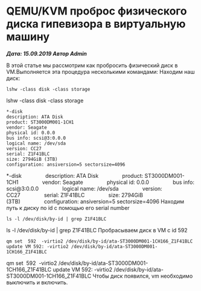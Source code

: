 # QEMU/KVM проброс физического диска гипевизора в виртуальную машину                	  
***Дата: 15.09.2019 Автор Admin***

В этой статье мы рассмотрим как пробросить физический диск в VM.Выполняется эта процедура несколькими командами:
Находим наш диск:
```
lshw -class disk -class storage
```
lshw -class disk -class storage
```
*-disk
description: ATA Disk
product: ST3000DM001-1CH1
vendor: Seagate
physical id: 0.0.0
bus info: scsi@3:0.0.0
logical name: /dev/sda
version: CC27
serial: Z1F41BLC
size: 2794GiB (3TB)
configuration: ansiversion=5 sectorsize=4096
```
*-disk&nbsp;&nbsp;&nbsp;&nbsp;&nbsp;&nbsp;&nbsp;&nbsp;&nbsp;&nbsp;&nbsp;&nbsp;&nbsp;&nbsp;&nbsp;&nbsp;description: ATA Disk&nbsp;&nbsp;&nbsp;&nbsp;&nbsp;&nbsp;&nbsp;&nbsp;&nbsp;&nbsp;&nbsp;&nbsp;&nbsp;&nbsp;&nbsp;&nbsp;product: ST3000DM001-1CH1&nbsp;&nbsp;&nbsp;&nbsp;&nbsp;&nbsp;&nbsp;&nbsp;&nbsp;&nbsp;&nbsp;&nbsp;&nbsp;&nbsp;&nbsp;&nbsp;vendor: Seagate&nbsp;&nbsp;&nbsp;&nbsp;&nbsp;&nbsp;&nbsp;&nbsp;&nbsp;&nbsp;&nbsp;&nbsp;&nbsp;&nbsp;&nbsp;&nbsp;physical id: 0.0.0&nbsp;&nbsp;&nbsp;&nbsp;&nbsp;&nbsp;&nbsp;&nbsp;&nbsp;&nbsp;&nbsp;&nbsp;&nbsp;&nbsp;&nbsp;&nbsp;bus info: scsi@3:0.0.0&nbsp;&nbsp;&nbsp;&nbsp;&nbsp;&nbsp;&nbsp;&nbsp;&nbsp;&nbsp;&nbsp;&nbsp;&nbsp;&nbsp;&nbsp;&nbsp;logical name: /dev/sda&nbsp;&nbsp;&nbsp;&nbsp;&nbsp;&nbsp;&nbsp;&nbsp;&nbsp;&nbsp;&nbsp;&nbsp;&nbsp;&nbsp;&nbsp;&nbsp;version: CC27&nbsp;&nbsp;&nbsp;&nbsp;&nbsp;&nbsp;&nbsp;&nbsp;&nbsp;&nbsp;&nbsp;&nbsp;&nbsp;&nbsp;&nbsp;&nbsp;serial: Z1F41BLC&nbsp;&nbsp;&nbsp;&nbsp;&nbsp;&nbsp;&nbsp;&nbsp;&nbsp;&nbsp;&nbsp;&nbsp;&nbsp;&nbsp;&nbsp;&nbsp;size: 2794GiB (3TB)&nbsp;&nbsp;&nbsp;&nbsp;&nbsp;&nbsp;&nbsp;&nbsp;&nbsp;&nbsp;&nbsp;&nbsp;&nbsp;&nbsp;&nbsp;&nbsp;configuration: ansiversion=5 sectorsize=4096
Находим путь к диску по id с помощью его serial number
```
ls -l /dev/disk/by-id | grep Z1F41BLC
```
ls -l /dev/disk/by-id | grep Z1F41BLC
Пробрасываем диск в VM с id 592
```
qm set  592  -virtio2 /dev/disk/by-id/ata-ST3000DM001-1CH166_Z1F41BLC
update VM 592: -virtio2 /dev/disk/by-id/ata-ST3000DM001-1CH166_Z1F41BLC
```
qm set&nbsp;&nbsp;592&nbsp;&nbsp;-virtio2 /dev/disk/by-id/ata-ST3000DM001-1CH166_Z1F41BLC&nbsp;update VM 592: -virtio2 /dev/disk/by-id/ata-ST3000DM001-1CH166_Z1F41BLC
Чтобы диск появился, vm необходимо выключить и включить.
